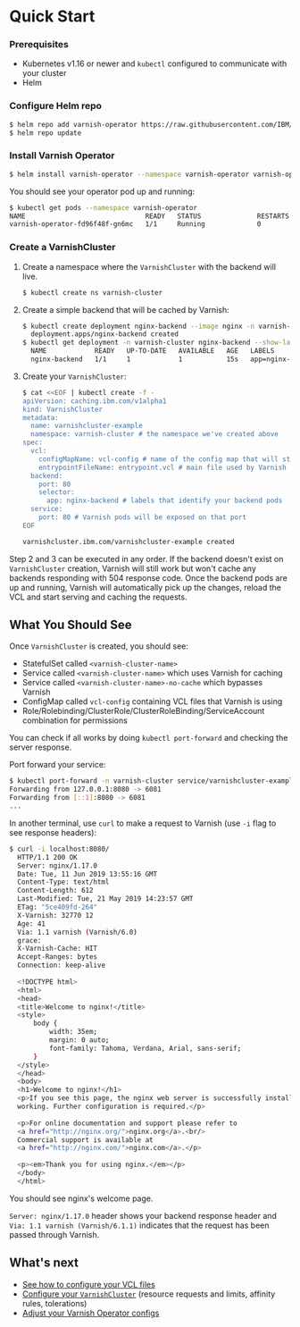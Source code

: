 # Quick Start

### Prerequisites

* Kubernetes v1.16 or newer and `kubectl` configured to communicate with your cluster
* Helm

### Configure Helm repo 

```bash
$ helm repo add varnish-operator https://raw.githubusercontent.com/IBM/varnish-operator/main/helm-releases
$ helm repo update
```

### Install Varnish Operator

```bash
$ helm install varnish-operator --namespace varnish-operator varnish-operator/varnish-operator
```                                                                                                                        

You should see your operator pod up and running:

```bash
$ kubectl get pods --namespace varnish-operator
NAME                              READY   STATUS              RESTARTS   AGE
varnish-operator-fd96f48f-gn6mc   1/1     Running             0          40s
```

### Create a VarnishCluster

1. Create a namespace where the `VarnishCluster` with the backend will live.

    ```bash
    $ kubectl create ns varnish-cluster
    ```

1. Create a simple backend that will be cached by Varnish:

    ```bash
    $ kubectl create deployment nginx-backend --image nginx -n varnish-cluster --port=80
      deployment.apps/nginx-backend created
    $ kubectl get deployment -n varnish-cluster nginx-backend --show-labels #get pod labels, they will be used to identify your backend pods
      NAME            READY   UP-TO-DATE   AVAILABLE   AGE   LABELS
      nginx-backend   1/1     1            1           15s   app=nginx-backend 
    ```

1. Create your `VarnishCluster`:

    ```bash
    $ cat <<EOF | kubectl create -f -
    apiVersion: caching.ibm.com/v1alpha1
    kind: VarnishCluster
    metadata:
      name: varnishcluster-example
      namespace: varnish-cluster # the namespace we've created above
    spec:
      vcl:
        configMapName: vcl-config # name of the config map that will store your VCL files. Will be created if doesn't exist.
        entrypointFileName: entrypoint.vcl # main file used by Varnish to compile the VCL code.
      backend:
        port: 80
        selector:
          app: nginx-backend # labels that identify your backend pods
      service:
        port: 80 # Varnish pods will be exposed on that port
    EOF
 
    varnishcluster.ibm.com/varnishcluster-example created  
    ```

Step 2 and 3 can be executed in any order. If the backend doesn't exist on `VarnishCluster` creation, Varnish will still work but won't cache any backends responding with 504 response code. Once the backend pods are up and running, Varnish will automatically pick up the changes, reload the VCL and start serving and caching the requests.

## What You Should See

Once `VarnishCluster` is created, you should see:

* StatefulSet called `<varnish-cluster-name>`
* Service called `<varnish-cluster-name>` which uses Varnish for caching
* Service called `<varnish-cluster-name>-no-cache` which bypasses Varnish
* ConfigMap called `vcl-config` containing VCL files that Varnish is using
* Role/Rolebinding/ClusterRole/ClusterRoleBinding/ServiceAccount combination for permissions

You can check if all works by doing `kubectl port-forward` and checking the server response.

Port forward your service:

```bash
$ kubectl port-forward -n varnish-cluster service/varnishcluster-example 8080:6081
Forwarding from 127.0.0.1:8080 -> 6081
Forwarding from [::1]:8080 -> 6081
...
```

In another terminal, use `curl` to make a request to Varnish (use `-i` flag to see response headers):

```bash
$ curl -i localhost:8080/
  HTTP/1.1 200 OK
  Server: nginx/1.17.0
  Date: Tue, 11 Jun 2019 13:55:16 GMT
  Content-Type: text/html
  Content-Length: 612
  Last-Modified: Tue, 21 May 2019 14:23:57 GMT
  ETag: "5ce409fd-264"
  X-Varnish: 32770 12
  Age: 41
  Via: 1.1 varnish (Varnish/6.0)
  grace: 
  X-Varnish-Cache: HIT
  Accept-Ranges: bytes
  Connection: keep-alive
  
  <!DOCTYPE html>
  <html>
  <head>
  <title>Welcome to nginx!</title>
  <style>
      body {
          width: 35em;
          margin: 0 auto;
          font-family: Tahoma, Verdana, Arial, sans-serif;
      }
  </style>
  </head>
  <body>
  <h1>Welcome to nginx!</h1>
  <p>If you see this page, the nginx web server is successfully installed and
  working. Further configuration is required.</p>
  
  <p>For online documentation and support please refer to
  <a href="http://nginx.org/">nginx.org</a>.<br/>
  Commercial support is available at
  <a href="http://nginx.com/">nginx.com</a>.</p>
  
  <p><em>Thank you for using nginx.</em></p>
  </body>
  </html>
```

You should see nginx's welcome page. 

`Server: nginx/1.17.0` header shows your backend response header and `Via: 1.1 varnish (Varnish/6.1.1)` indicates that the request has been passed through Varnish.

## What's next

* [See how to configure your VCL files](vcl-configuration.md)
* [Configure your `VarnishCluster`](varnish-cluster-configuration.md) (resource requests and limits, affinity rules, tolerations)
* [Adjust your Varnish Operator configs](operator-configuration.md)
